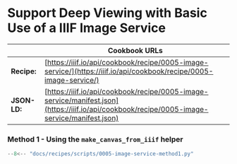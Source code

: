 # Support Deep Viewing with Basic Use of a IIIF Image Service
|              | **Cookbook URLs**                                                                                                                            |
|--------------|----------------------------------------------------------------------------------------------------------------------------------------------|
| **Recipe:**  | [https://iiif.io/api/cookbook/recipe/0005-image-service/](https://iiif.io/api/cookbook/recipe/0005-image-service/)                           |
| **JSON-LD:** | [https://iiif.io/api/cookbook/recipe/0005-image-service/manifest.json](https://iiif.io/api/cookbook/recipe/0005-image-service/manifest.json) |

### Method 1 - Using the `make_canvas_from_iiif` helper
```python
--8<-- "docs/recipes/scripts/0005-image-service-method1.py"
```

